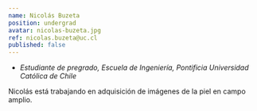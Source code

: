 ```yaml
---
name: Nicolás Buzeta
position: undergrad
avatar: nicolas-buzeta.jpg
ref: nicolas.buzeta@uc.cl
published: false
---
```


- _Estudiante de pregrado, Escuela de Ingeniería, Pontificia Universidad Católica de Chile_

Nicolás está trabajando en adquisición de imágenes de la piel en campo amplio.